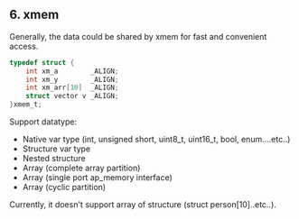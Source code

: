 ## 6. xmem

Generally, the data could be shared by xmem for fast and convenient access.

```C
typedef struct {
    int xm_a        _ALIGN;
    int xm_y        _ALIGN;
    int xm_arr[10]  _ALIGN;
    struct vector v _ALIGN;
}xmem_t;
```

Support datatype:
* Native var type (int, unsigned short, uint8_t, uint16_t, bool, enum....etc..)
* Structure var type
* Nested structure
* Array (complete array partition)
* Array (single port ap_memory interface)
* Array (cyclic partition)

Currently, it doesn't support array of structure (struct person[10]..etc..).